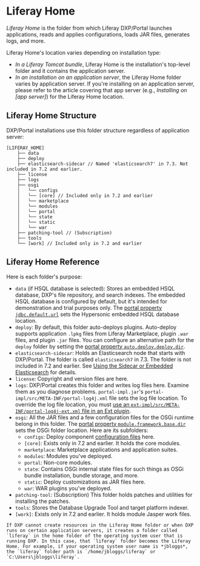# Liferay Home

*Liferay Home* is the folder from which Liferay DXP/Portal launches applications, reads and applies configurations, loads JAR files, generates logs, and more.

Liferay Home's location varies depending on installation type:

* *In a Liferay Tomcat bundle*, Liferay Home is the installation's top-level folder and it contains the application server.
* *In an installation on an application server*, the Liferay Home folder varies by application server. If you're installing on an application server, please refer to the article covering that app server (e.g., *Installing on [app server]*) for the Liferay Home location.

## Liferay Home Structure

DXP/Portal installations use this folder structure regardless of application server:

```
[LIFERAY_HOME]
    ├── data
    ├── deploy
    ├── elasticsearch-sidecar // Named 'elasticsearch7' in 7.3. Not included in 7.2 and earlier.
    ├── license
    ├── logs
    ├── osgi
    │   └── configs
    │   └── [core] // Included only in 7.2 and earlier
    │   └── marketplace
    │   └── modules
    │   └── portal
    │   └── state
    │   └── static
    │   └── war
    ├── patching-tool // (Subscription)
    ├── tools
    └── [work] // Included only in 7.2 and earlier
```

## Liferay Home Reference

Here is each folder's purpose:

* `data` (if HSQL database is selected): Stores an embedded HSQL database, DXP's file repository, and search indexes. The embedded HSQL database is configured by default, but it's intended for demonstration and trial purposes only. The [portal property `jdbc.default.url`](https://learn.liferay.com/reference/latest/en/dxp/propertiesdoc/portal.properties.html#JDBC) sets the Hypersonic embedded HSQL database location.
* `deploy`: By default, this folder auto-deploys plugins. Auto-deploy supports application `.lpkg` files from Liferay Marketplace, plugin `.war` files, and plugin `.jar` files. You can configure an alternative path for the `deploy` folder by setting the [portal property `auto.deploy.deploy.dir`](https://learn.liferay.com/reference/latest/en/dxp/propertiesdoc/portal.properties.html#Auto%20Deploy).
* `elasticsearch-sidecar`: Holds an Elasticsearch node that starts with DXP/Portal. The folder is called `elasticsearch7` in 7.3. The folder is not included in 7.2 and earlier. See [Using the Sidecar or Embedded Elasticsearch](../../using-search/installing-and-upgrading-a-search-engine/elasticsearch/using-the-sidecar-or-embedded-elasticsearch.md) for details.
* `license`: Copyright and version files are here.
* `logs`: DXP/Portal creates this folder and writes log files here. Examine them as you diagnose problems. `portal-impl.jar`'s `portal-impl/src/META-INF/portal-log4j.xml` file sets the log file location. To override the log file location, you must [use an `ext-impl/src/META-INF/portal-log4j-ext.xml` file in an Ext plugin](https://help.liferay.com/hc/articles/360029030791-Customizing-Core-Functionality-with-Ext).
* `osgi`: All the JAR files and a few configuration files for the OSGi runtime belong in this folder. The [portal property `module.framework.base.dir`](https://learn.liferay.com/reference/latest/en/dxp/propertiesdoc/portal.properties.html#Module%20Framework) sets the OSGi folder location. Here are its subfolders:
  * `configs`: Deploy component [configuration files](../../system-administration/configuring-liferay/system-settings.md#exporting-and-deploying-configurations) here.
  * `[core]`: Exists only in 7.2 and earlier. It holds the core modules.
  * `marketplace`: Marketplace applications and application suites.
  * `modules`: Modules you've deployed.
  * `portal`: Non-core modules.
  * `state`: Contains OSGi internal state files for such things as OSGi bundle installation, bundle storage, and more.
  * `static`: Deploy customizations as JAR files here.
  * `war`: WAR plugins you've deployed.
* `patching-tool`: (Subscription) This folder holds patches and utilities for installing the patches.
* `tools`: Stores the Database Upgrade Tool and target platform indexer.
* `[work]`: Exists only in 7.2 and earlier. It holds module Jasper work files.

```{note}
If DXP cannot create resources in the Liferay Home folder or when DXP runs on certain application servers, it creates a folder called `liferay` in the home folder of the operating system user that is running DXP. In this case, that `liferay` folder becomes the Liferay Home. For example, if your operating system user name is *jbloggs*, the `liferay` folder path is `/home/jbloggs/liferay` or `C:\Users\jbloggs\liferay`.
```
